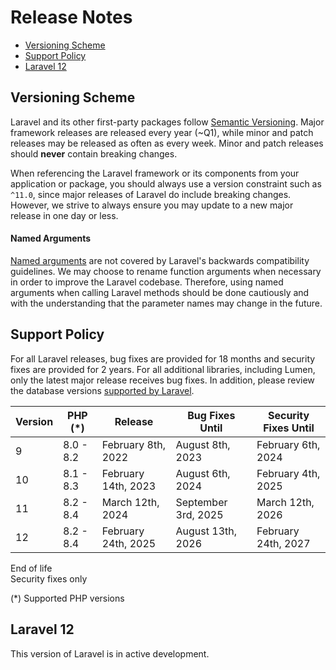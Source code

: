 # Release Notes

- [Versioning Scheme](#versioning-scheme)
- [Support Policy](#support-policy)
- [Laravel 12](#laravel-12)

<a name="versioning-scheme"></a>
## Versioning Scheme

Laravel and its other first-party packages follow [Semantic Versioning](https://semver.org). Major framework releases are released every year (~Q1), while minor and patch releases may be released as often as every week. Minor and patch releases should **never** contain breaking changes.

When referencing the Laravel framework or its components from your application or package, you should always use a version constraint such as `^11.0`, since major releases of Laravel do include breaking changes. However, we strive to always ensure you may update to a new major release in one day or less.

<a name="named-arguments"></a>
#### Named Arguments

[Named arguments](https://www.php.net/manual/en/functions.arguments.php#functions.named-arguments) are not covered by Laravel's backwards compatibility guidelines. We may choose to rename function arguments when necessary in order to improve the Laravel codebase. Therefore, using named arguments when calling Laravel methods should be done cautiously and with the understanding that the parameter names may change in the future.

<a name="support-policy"></a>
## Support Policy

For all Laravel releases, bug fixes are provided for 18 months and security fixes are provided for 2 years. For all additional libraries, including Lumen, only the latest major release receives bug fixes. In addition, please review the database versions [supported by Laravel](/docs/{{version}}/database#introduction).

<div class="overflow-auto">

| Version | PHP (*) | Release | Bug Fixes Until | Security Fixes Until |
| --- | --- | --- | --- | --- |
| 9 | 8.0 - 8.2 | February 8th, 2022 | August 8th, 2023 | February 6th, 2024 |
| 10 | 8.1 - 8.3 | February 14th, 2023 | August 6th, 2024 | February 4th, 2025 |
| 11 | 8.2 - 8.4 | March 12th, 2024 | September 3rd, 2025 | March 12th, 2026 |
| 12 | 8.2 - 8.4 | February 24th, 2025 | August 13th, 2026 | February 24th, 2027 |

</div>

<div class="version-colors">
    <div class="end-of-life">
        <div class="color-box"></div>
        <div>End of life</div>
    </div>
    <div class="security-fixes">
        <div class="color-box"></div>
        <div>Security fixes only</div>
    </div>
</div>

(*) Supported PHP versions

<a name="laravel-12"></a>
## Laravel 12

This version of Laravel is in active development.

